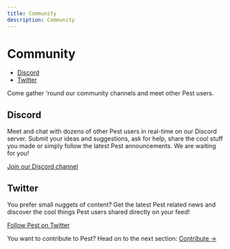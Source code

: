 ```yaml
---
title: Community
description: Community
---
```


# Community

- [Discord](#discord)
- [Twitter](#twitter)

Come gather 'round our community channels and meet other Pest users.

<a name="discord"></a>
## Discord

Meet and chat with dozens of other Pest users in real-time on our Discord server. Submit your ideas and suggestions, ask for help, share the cool stuff you made or simply follow the latest Pest announcements. We are waiting for you!

[Join our Discord channel](https://discord.gg/bMAJv82)


<a name="twitter"></a>
## Twitter

You prefer small nuggets of content? Get the latest Pest related news and discover the cool things Pest users shared directly on your feed!

[Follow Pest on Twitter](https://twitter.com/pestphp)


You want to contribute to Pest? Head on to the next section: [Contribute →](/docs/contribute)
